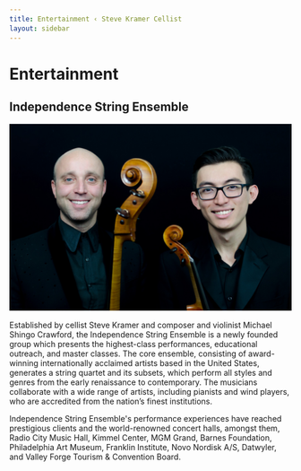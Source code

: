 ```yaml
---
title: Entertainment ‹ Steve Kramer Cellist
layout: sidebar
---
```

# Entertainment
## Independence String Ensemble

![Michael Shingo Crawford and Steve Kramer of Independence String Ensemble](/images/independence.jpg)


Established by cellist Steve Kramer and composer and violinist Michael Shingo Crawford, the Independence String Ensemble is a newly founded group which presents the highest-class performances, educational outreach, and master classes. The core ensemble, consisting of award-winning internationally acclaimed artists based in the United States, generates a string quartet and its subsets, which perform all styles and genres from the early renaissance to contemporary. The musicians collaborate with a wide range of artists, including pianists and wind players, who are accredited from the nation’s finest institutions. 

Independence String Ensemble's performance experiences have reached prestigious clients and the world-renowned concert halls, amongst them, Radio City Music Hall, Kimmel Center, MGM Grand, Barnes Foundation, Philadelphia Art Museum, Franklin Institute, Novo Nordisk A/S, Datwyler, and Valley Forge Tourism & Convention Board.

